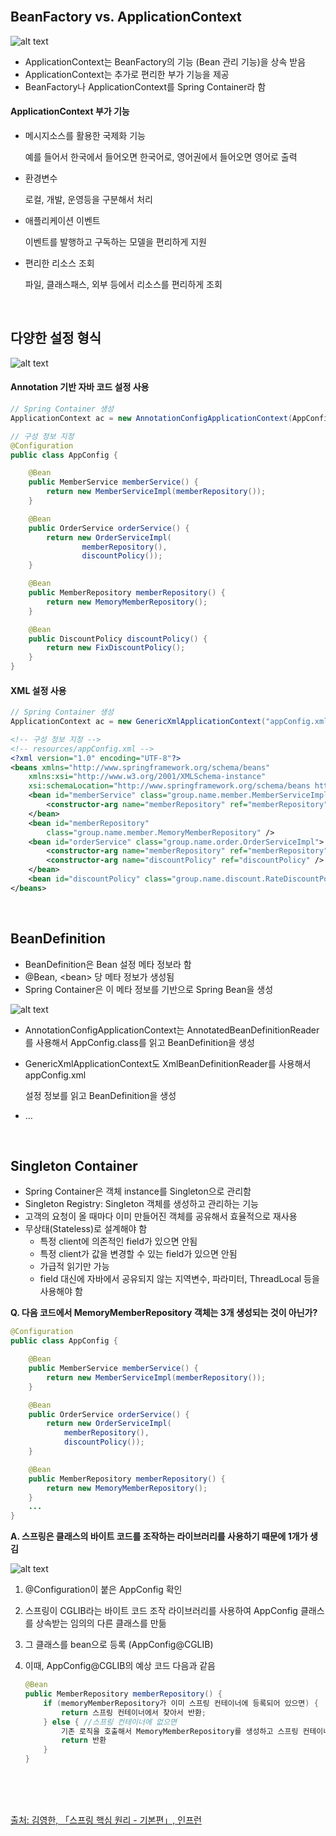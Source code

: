 <br />

## BeanFactory vs. ApplicationContext

![alt text](./Figure/Figure4.png)

- ApplicationContext는 BeanFactory의 기능 (Bean 관리 기능)을 상속 받음
- ApplicationContext는 추가로 편리한 부가 기능을 제공
- BeanFactory나 ApplicationContext를 Spring Container라 함

<p></p>

#### ApplicationContext 부가 기능

- 메시지소스를 활용한 국제화 기능

  예를 들어서 한국에서 들어오면 한국어로, 영어권에서 들어오면 영어로 출력

- 환경변수

  로컬, 개발, 운영등을 구분해서 처리

- 애플리케이션 이벤트

  이벤트를 발행하고 구독하는 모델을 편리하게 지원

- 편리한 리소스 조회

  파일, 클래스패스, 외부 등에서 리소스를 편리하게 조회

<br />

## 다양한 설정 형식

![alt text](./Figure/Figure5.png)

<p></p>

#### Annotation 기반 자바 코드 설정 사용

```java
// Spring Container 생성
ApplicationContext ac = new AnnotationConfigApplicationContext(AppConfig.class);
```

```java
// 구성 정보 지정
@Configuration
public class AppConfig {

    @Bean
    public MemberService memberService() {
        return new MemberServiceImpl(memberRepository());
    }

    @Bean
    public OrderService orderService() {
        return new OrderServiceImpl(
                memberRepository(),
                discountPolicy());
    }

    @Bean
    public MemberRepository memberRepository() {
        return new MemoryMemberRepository();
    }

    @Bean
    public DiscountPolicy discountPolicy() {
        return new FixDiscountPolicy();
    }
}
```

<p></p>

#### XML 설정 사용

```java
// Spring Container 생성
ApplicationContext ac = new GenericXmlApplicationContext("appConfig.xml");
```

```xml
<!-- 구성 정보 지정 -->
<!-- resources/appConfig.xml -->
<?xml version="1.0" encoding="UTF-8"?>
<beans xmlns="http://www.springframework.org/schema/beans"
    xmlns:xsi="http://www.w3.org/2001/XMLSchema-instance"
    xsi:schemaLocation="http://www.springframework.org/schema/beans http://www.springframework.org/schema/beans/spring-beans.xsd">
    <bean id="memberService" class="group.name.member.MemberServiceImpl">
        <constructor-arg name="memberRepository" ref="memberRepository" />
    </bean>
    <bean id="memberRepository"
        class="group.name.member.MemoryMemberRepository" />
    <bean id="orderService" class="group.name.order.OrderServiceImpl">
        <constructor-arg name="memberRepository" ref="memberRepository" />
        <constructor-arg name="discountPolicy" ref="discountPolicy" />
    </bean>
    <bean id="discountPolicy" class="group.name.discount.RateDiscountPolicy" />
</beans>
```

<br />

## BeanDefinition

- BeanDefinition은 Bean 설정 메타 정보라 함
- @Bean, \<bean\> 당 메타 정보가 생성됨
- Spring Container은 이 메타 정보를 기반으로 Spring Bean을 생성

<p></p>

![alt text](./Figure/Figure6.png)

- AnnotationConfigApplicationContext는 AnnotatedBeanDefinitionReader를 사용해서 AppConfig.class를 읽고 BeanDefinition을 생성

- GenericXmlApplicationContext도 XmlBeanDefinitionReader를 사용해서 appConfig.xml

  설정 정보를 읽고 BeanDefinition을 생성

- …

<br />

## Singleton Container

- Spring Container은 객체 instance를 Singleton으로 관리함
- Singleton Registry: Singleton 객체를 생성하고 관리하는 기능
- 고객의 요청이 올 때마다 이미 만들어진 객체를 공유해서 효율적으로 재사용
- 무상태(Stateless)로 설계해야 함
  - 특정 client에 의존적인 field가 있으면 안됨
  - 특정 client가 값을 변경할 수 있는 field가 있으면 안됨
  - 가급적 읽기만 가능
  - field 대신에 자바에서 공유되지 않는 지역변수, 파라미터, ThreadLocal 등을 사용해야 함

<p></p>

**Q. 다음 코드에서 MemoryMemberRepository 객체는 3개 생성되는 것이 아닌가?**

```java
@Configuration
public class AppConfig {

    @Bean
    public MemberService memberService() {
        return new MemberServiceImpl(memberRepository());
    }

    @Bean
    public OrderService orderService() {
        return new OrderServiceImpl(
            memberRepository(),
            discountPolicy());
    }

    @Bean
    public MemberRepository memberRepository() {
        return new MemoryMemberRepository();
    }
    ...
}
```

<p></p>

**A. 스프링은 클래스의 바이트 코드를 조작하는 라이브러리를 사용하기 때문에 1개가 생김**

![alt text](./Figure/Figure7.png)

1. @Configuration이 붙은 AppConfig 확인
2. 스프링이 CGLIB라는 바이트 코드 조작 라이브러리를 사용하여 AppConfig 클래스를 상속받는 임의의 다른 클래스를 만듦
3. 그 클래스를 bean으로 등록 (AppConfig@CGLIB)
4. 이때, AppConfig@CGLIB의 예상 코드 다음과 같음

   ```java
   @Bean
   public MemberRepository memberRepository() {
       if (memoryMemberRepository가 이미 스프링 컨테이너에 등록되어 있으면) {
           return 스프링 컨테이너에서 찾아서 반환;
       } else { //스프링 컨테이너에 없으면
           기존 로직을 호출해서 MemoryMemberRepository를 생성하고 스프링 컨테이너에 등록
           return 반환
       }
   }
   ```

<br />
<br />
<br />

[출처: 김영한, 「스프링 핵심 원리 - 기본편」, 인프런](https://www.inflearn.com/course/%EC%8A%A4%ED%94%84%EB%A7%81-%ED%95%B5%EC%8B%AC-%EC%9B%90%EB%A6%AC-%EA%B8%B0%EB%B3%B8%ED%8E%B8)

<br />
